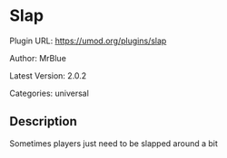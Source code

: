 # Slap

Plugin URL: https://umod.org/plugins/slap

Author: MrBlue

Latest Version: 2.0.2

Categories: universal

## Description

Sometimes players just need to be slapped around a bit
